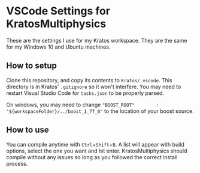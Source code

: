 # VSCode Settings for KratosMultiphysics

These are the settings I use for my Kratos workspace. They are the same for my Windows 10 and Ubuntu machines.

## How to setup
Clone this repository, and copy its contents to `Kratos/.vscode`. This directory is in Kratos' `.gitignore` so it won't interfere.
You may need to restart Visual Studio Code for `tasks.json` to be properly parsed.

On windows, you may need to change `"BOOST_ROOT"        : "${workspaceFolder}/../boost_1_77_0"` to the location of your boost source.

## How to use
You can compile anytime with `Ctrl`+`Shift`+`B`. A list will appear with build options, select the one you want and hit enter. KratosMultiphysics should compile without any issues so long as you followed the correct install process.
